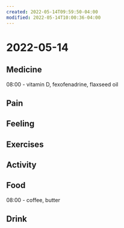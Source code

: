 ```yaml
---
created: 2022-05-14T09:59:50-04:00
modified: 2022-05-14T10:00:36-04:00
---
```


# 2022-05-14

## Medicine

08:00 - vitamin D, fexofenadrine, flaxseed oil


## Pain


## Feeling


## Exercises


## Activity


## Food

08:00 - coffee, butter


## Drink
